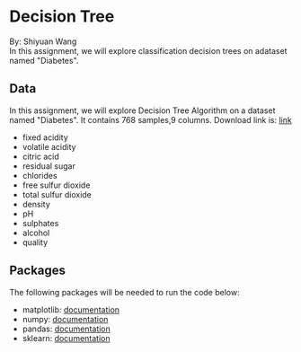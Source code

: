 # Decision Tree
By: Shiyuan Wang\
In this assignment, we will explore classification decision trees on adataset named "Diabetes". 

## Data
In this assignment, we will explore Decision Tree Algorithm on a dataset named "Diabetes". It contains 768 samples,9 columns. Download link is: [link](https://www.kaggle.com/uciml/pima-indians-diabetes-database)
* fixed acidity
* volatile acidity
* citric acid
* residual sugar
* chlorides
* free sulfur dioxide
* total sulfur dioxide
* density
* pH
* sulphates
* alcohol
* quality


## Packages
The following packages will be needed to run the code below:
*   matplotlib: [documentation](https://matplotlib.org/stable/api/_as_gen/matplotlib.pyplot.html)
*   numpy: [documentation](https://numpy.org/devdocs/)
*   pandas: [documentation](https://pandas.pydata.org/docs/)
*   sklearn: [documentation](https://scikit-learn.org/stable/)
